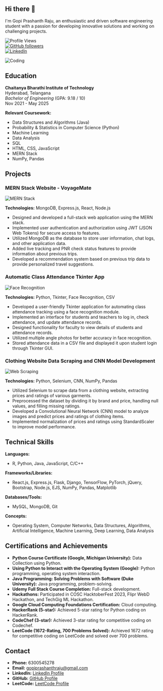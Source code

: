 ## Hi there 👋

I'm Gopi Prashanth Raju, an enthusiastic and driven software engineering student with a passion for developing innovative solutions and working on challenging projects.

![Profile Views](https://komarev.com/ghpvc/?username=gopiprashanthraju&color=blueviolet)  
[![GitHub followers](https://img.shields.io/github/followers/gopiprashanthraju?label=Follow&style=social)](https://github.com/gopiprashanthraju)  
[![LinkedIn](https://img.shields.io/badge/LinkedIn-Connect-blue?style=social&logo=linkedin)](https://www.linkedin.com/in/gopiprashanthraju/)

![Coding]([https://media.giphy.com/media/ZVik7pBtu9dNS/giphy.gif](https://t3.ftcdn.net/jpg/06/01/17/18/360_F_601171862_l7yZ0wujj8o2SowiKTUsfLEEx8KunYNd.jpg))

## Education
**Chaitanya Bharathi Institute of Technology**  
Hyderabad, Telangana  
*Bachelor of Engineering* (GPA: 9.18 / 10)  
Nov 2021 - May 2025  

**Relevant Coursework:**  
- Data Structures and Algorithms (Java)
- Probability & Statistics in Computer Science (Python)
- Machine Learning
- Data Analysis
- SQL
- HTML, CSS, JavaScript
- MERN Stack
- NumPy, Pandas

## Projects
### MERN Stack Website - VoyageMate  
![MERN Stack](https://i.imgur.com/cO5IXrh.gif)

**Technologies:** MongoDB, Express.js, React, Node.js  
- Designed and developed a full-stack web application using the MERN stack.
- Implemented user authentication and authorization using JWT (JSON Web Tokens) for secure access to features.
- Utilized MongoDB as the database to store user information, chat logs, and other application data.
- Added live tracking and PNR check status features to provide information about previous trips.
- Developed a recommendation system based on previous trip data to provide personalized travel suggestions.

### Automatic Class Attendance Tkinter App  
![Face Recognition](https://i.imgur.com/7f6p4.gif)

**Technologies:** Python, Tkinter, Face Recognition, CSV  
- Developed a user-friendly Tkinter application for automating class attendance tracking using a face recognition module.
- Implemented an interface for students and teachers to log in, check attendance, and update attendance records.
- Designed functionality for faculty to view details of students and attendance records.
- Utilized multiple angle photos for better accuracy in face recognition.
- Stored attendance data in a CSV file and displayed it upon student login through Tkinter GUI.

### Clothing Website Data Scraping and CNN Model Development  
![Web Scraping](https://i.imgur.com/eilDmrO.gif)

**Technologies:** Python, Selenium, CNN, NumPy, Pandas  
- Utilized Selenium to scrape data from a clothing website, extracting prices and ratings of various garments.
- Preprocessed the dataset by dividing it by brand and price, handling null values, and filling missing ratings.
- Developed a Convolutional Neural Network (CNN) model to analyze images and predict prices and ratings of clothing items.
- Implemented normalization of prices and ratings using StandardScaler to improve model performance.

## Technical Skills
**Languages:**  
- R, Python, Java, JavaScript, C/C++

**Frameworks/Libraries:**  
- React.js, Express.js, Flask, Django, TensorFlow, PyTorch, jQuery, Bootstrap, Node.js, EJS, NumPy, Pandas, Matplotlib

**Databases/Tools:**  
- MySQL, MongoDB, Git

**Concepts:**  
- Operating System, Computer Networks, Data Structures, Algorithms, Artificial Intelligence, Machine Learning, Deep Learning, Data Analysis

## Certifications and Achievements
- **Python Course Certificate (Google, Michigan University):** Data Collection using Python.
- **Using Python to Interact with the Operating System (Google):** Python programming, operating system interaction.
- **Java Programming: Solving Problems with Software (Duke University):** Java programming, problem-solving.
- **Udemy Full Stack Course Completion:** Full-stack development.
- **Hackathons:** Participated in COSC HacktoberFest 2023, Flipr WebD Hackathon, and TechGig ML Hackathon.
- **Google Cloud Computing Foundations Certification:** Cloud computing.
- **HackerRank (5-star):** Achieved 5-star rating for Python coding on HackerRank.
- **CodeChef (3-star):** Achieved 3-star rating for competitive coding on Codechef.
- **LeetCode (1672-Rating, 700 Problems Solved):** Achieved 1672 rating for competitive coding on LeetCode and solved over 700 problems.

## Contact
- **Phone:** 6300545278
- **Email:** gopiprashanthraju@gmail.com
- **LinkedIn:** [LinkedIn Profile](https://www.linkedin.com/in/gopiprashanthraju/)
- **GitHub:** [GitHub Profile](https://github.com/gopiprashanthraju)
- **LeetCode:** [LeetCode Profile](https://leetcode.com/gopiprashanthraju/)
